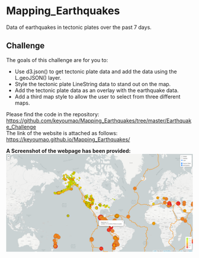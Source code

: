 # Mapping_Earthquakes

Data of earthquakes in tectonic plates over the past 7 days.

## Challenge

The goals of this challenge are for you to:

- Use d3.json() to get tectonic plate data and add the data using the L.geoJSON() layer.
- Style the tectonic plate LineString data to stand out on the map.
- Add the tectonic plate data as an overlay with the earthquake data.
- Add a third map style to allow the user to select from three different maps.

Please find the code in the repository:
<https://github.com/keyoumao/Mapping_Earthquakes/tree/master/Earthquake_Challenge> <br>
The link of the website is attached as follows:
<https://keyoumao.github.io/Mapping_Earthquakes/>

**A Screenshot of the webpage has been provided:**
![alt text](https://github.com/keyoumao/Mapping_Earthquakes/blob/master/Annotation%202020-06-28%20213311.png)
